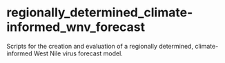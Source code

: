 # regionally_determined_climate-informed_wnv_forecast
Scripts for the creation and evaluation of a regionally determined, climate-informed West Nile virus forecast model.
